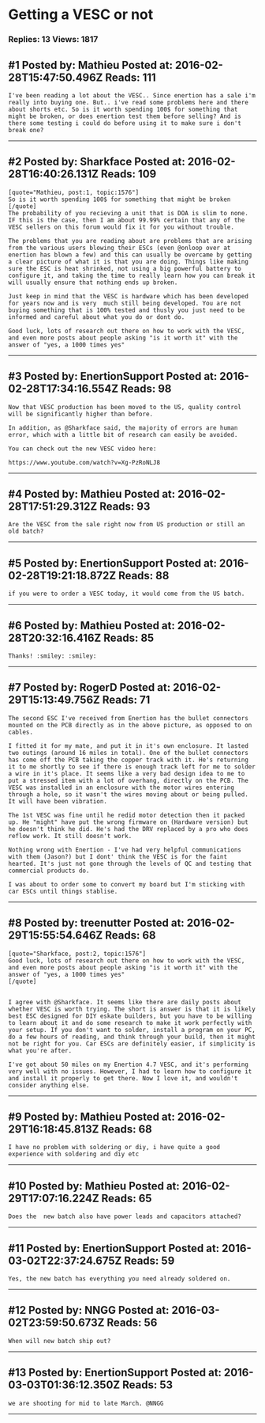 # Getting a VESC or not

### Replies: 13 Views: 1817

## \#1 Posted by: Mathieu Posted at: 2016-02-28T15:47:50.496Z Reads: 111

```
I've been reading a lot about the VESC.. Since enertion has a sale i'm really into buying one. But.. i've read some problems here and there about shorts etc. So is it worth spending 100$ for something that might be broken, or does enertion test them before selling? And is there some testing i could do before using it to make sure i don't break one?
```

---
## \#2 Posted by: Sharkface Posted at: 2016-02-28T16:40:26.131Z Reads: 109

```
[quote="Mathieu, post:1, topic:1576"]
So is it worth spending 100$ for something that might be broken
[/quote]
The probability of you recieving a unit that is DOA is slim to none. IF this is the case, then I am about 99.99% certain that any of the VESC sellers on this forum would fix it for you without trouble. 

The problems that you are reading about are problems that are arising from the various users blowing their ESCs (even @onloop over at enertion has blown a few) and this can usually be overcame by getting a clear picture of what it is that you are doing. Things like making sure the ESC is heat shrinked, not using a big powerful battery to configure it, and taking the time to really learn how you can break it will usually ensure that nothing ends up broken. 

Just keep in mind that the VESC is hardware which has been developed for years now and is very  much still being developed. You are not buying something that is 100% tested and thusly you just need to be informed and careful about what you do or dont do. 

Good luck, lots of research out there on how to work with the VESC, and even more posts about people asking "is it worth it" with the answer of "yes, a 1000 times yes"
```

---
## \#3 Posted by: EnertionSupport Posted at: 2016-02-28T17:34:16.554Z Reads: 98

```
Now that VESC production has been moved to the US, quality control will be significantly higher than before. 

In addition, as @Sharkface said, the majority of errors are human error, which with a little bit of research can easily be avoided. 

You can check out the new VESC video here:

https://www.youtube.com/watch?v=Xg-PzRoNLJ8
```

---
## \#4 Posted by: Mathieu Posted at: 2016-02-28T17:51:29.312Z Reads: 93

```
Are the VESC from the sale right now from US production or still an old batch?
```

---
## \#5 Posted by: EnertionSupport Posted at: 2016-02-28T19:21:18.872Z Reads: 88

```
if you were to order a VESC today, it would come from the US batch.
```

---
## \#6 Posted by: Mathieu Posted at: 2016-02-28T20:32:16.416Z Reads: 85

```
Thanks! :smiley: :smiley:
```

---
## \#7 Posted by: RogerD Posted at: 2016-02-29T15:13:49.756Z Reads: 71

```
The second ESC I've received from Enertion has the bullet connectors mounted on the PCB directly as in the above picture, as opposed to on cables.

I fitted it for my mate, and put it in it's own enclosure. It lasted two outings (around 16 miles in total). One of the bullet connectors has come off the PCB taking the copper track with it. He's returning it to me shortly to see if there is enough track left for me to solder a wire in it's place. It seems like a very bad design idea to me to put a stressed item with a lot of overhang, directly on the PCB. The VESC was installed in an enclosure with the motor wires entering through a hole, so it wasn't the wires moving about or being pulled. It will have been vibration.

The 1st VESC was fine until he redid motor detection then it packed up. He "might" have put the wrong firmware on (Hardware version) but he doesn't think he did. He's had the DRV replaced by a pro who does reflow work. It still doesn't work.

Nothing wrong with Enertion - I've had very helpful communications with them (Jason?) but I dont' think the VESC is for the faint hearted. It's just not gone through the levels of QC and testing that commercial products do.

I was about to order some to convert my board but I'm sticking with car ESCs until things stablise.
```

---
## \#8 Posted by: treenutter Posted at: 2016-02-29T15:55:54.646Z Reads: 68

```
[quote="Sharkface, post:2, topic:1576"]
Good luck, lots of research out there on how to work with the VESC, and even more posts about people asking "is it worth it" with the answer of "yes, a 1000 times yes"
[/quote]


I agree with @Sharkface. It seems like there are daily posts about whether VESC is worth trying. The short is answer is that it is likely best ESC designed for DIY eskate builders, but you have to be willing to learn about it and do some research to make it work perfectly with your setup. If you don't want to solder, install a program on your PC, do a few hours of reading, and think through your build, then it might not be right for you. Car ESCs are definitely easier, if simplicity is what you're after.

I've got about 50 miles on my Enertion 4.7 VESC, and it's performing very well with no issues. However, I had to learn how to configure it and install it properly to get there. Now I love it, and wouldn't consider anything else.
```

---
## \#9 Posted by: Mathieu Posted at: 2016-02-29T16:18:45.813Z Reads: 68

```
I have no problem with soldering or diy, i have quite a good experience with soldering and diy etc
```

---
## \#10 Posted by: Mathieu Posted at: 2016-02-29T17:07:16.224Z Reads: 65

```
Does the  new batch also have power leads and capacitors attached?
```

---
## \#11 Posted by: EnertionSupport Posted at: 2016-03-02T22:37:24.675Z Reads: 59

```
Yes, the new batch has everything you need already soldered on.
```

---
## \#12 Posted by: NNGG Posted at: 2016-03-02T23:59:50.673Z Reads: 56

```
When will new batch ship out?
```

---
## \#13 Posted by: EnertionSupport Posted at: 2016-03-03T01:36:12.350Z Reads: 53

```
we are shooting for mid to late March. @NNGG
```

---
